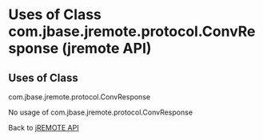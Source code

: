 # Uses of Class com.jbase.jremote.protocol.ConvResponse (jremote API)

<PageHeader />

## Uses of Class
com.jbase.jremote.protocol.ConvResponse

No usage of com.jbase.jremote.protocol.ConvResponse

Back to [jREMOTE API](com_jbase_jremote_package-summary)
